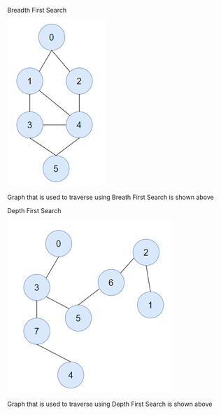 Breadth First Search

![img_1.png](img_1.png)

Graph that is used to traverse using Breath First
Search is shown above

Depth First Search

![img_2.png](img_2.png)

Graph that is used to traverse using Depth First
Search is shown above



